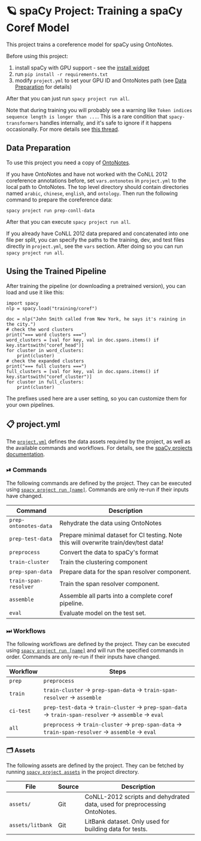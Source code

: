 <!-- SPACY PROJECT: AUTO-GENERATED DOCS START (do not remove) -->

# 🪐 spaCy Project: Training a spaCy Coref Model

This project trains a coreference model for spaCy using OntoNotes.

Before using this project:

1. install spaCy with GPU support - see the [install widget](https://spacy.io/usage)
2. run `pip install -r requirements.txt`
3. modify `project.yml` to set your GPU ID and OntoNotes path (see [Data Preparation](#data-preparation) for details)

After that you can just run `spacy project run all`.

Note that during training you will probably see a warning like `Token indices
sequence length is longer than ...`. This is a rare condition that
`spacy-transformers` handles internally, and it's safe to ignore if it
happens occasionally. For more details see [this
thread](https://github.com/explosion/spaCy/discussions/9277#discussioncomment-1374226).

## Data Preparation

To use this project you need a copy of [OntoNotes](https://catalog.ldc.upenn.edu/LDC2013T19).

If you have OntoNotes and have not worked with the CoNLL 2012 coreference annotations before, set `vars.ontonotes` in `project.yml` to the local path to OntoNotes. The top level directory should contain directories named `arabic`, `chinese`, `english`, and `ontology`. Then run the following command to prepare the coreference data:

```
spacy project run prep-conll-data
```

After that you can execute `spacy project run all`.

If you already have CoNLL 2012 data prepared and concatenated into one file per split, you can specify the paths to the training, dev, and test files directly in `project.yml`, see the `vars` section. After doing so you can run `spacy project run all`.

## Using the Trained Pipeline

After training the pipeline (or downloading a pretrained version), you can load and use it like this:

```
import spacy
nlp = spacy.load("training/coref")

doc = nlp("John Smith called from New York, he says it's raining in the city.")
# check the word clusters
print("=== word clusters ===")
word_clusters = [val for key, val in doc.spans.items() if key.startswith("coref_head")]
for cluster in word_clusters:
    print(cluster)
# check the expanded clusters
print("=== full clusters ===")
full_clusters = [val for key, val in doc.spans.items() if key.startswith("coref_cluster")]
for cluster in full_clusters:
    print(cluster)
```

The prefixes used here are a user setting, so you can customize them for your
own pipelines.


## 📋 project.yml

The [`project.yml`](project.yml) defines the data assets required by the
project, as well as the available commands and workflows. For details, see the
[spaCy projects documentation](https://spacy.io/usage/projects).

### ⏯ Commands

The following commands are defined by the project. They
can be executed using [`spacy project run [name]`](https://spacy.io/api/cli#project-run).
Commands are only re-run if their inputs have changed.

| Command | Description |
| --- | --- |
| `prep-ontonotes-data` | Rehydrate the data using OntoNotes |
| `prep-test-data` | Prepare minimal dataset for CI testing. Note this will overwrite train/dev/test data! |
| `preprocess` | Convert the data to spaCy's format |
| `train-cluster` | Train the clustering component |
| `prep-span-data` | Prepare data for the span resolver component. |
| `train-span-resolver` | Train the span resolver component. |
| `assemble` | Assemble all parts into a complete coref pipeline. |
| `eval` | Evaluate model on the test set. |

### ⏭ Workflows

The following workflows are defined by the project. They
can be executed using [`spacy project run [name]`](https://spacy.io/api/cli#project-run)
and will run the specified commands in order. Commands are only re-run if their
inputs have changed.

| Workflow | Steps |
| --- | --- |
| `prep` | `preprocess` |
| `train` | `train-cluster` &rarr; `prep-span-data` &rarr; `train-span-resolver` &rarr; `assemble` |
| `ci-test` | `prep-test-data` &rarr; `train-cluster` &rarr; `prep-span-data` &rarr; `train-span-resolver` &rarr; `assemble` &rarr; `eval` |
| `all` | `preprocess` &rarr; `train-cluster` &rarr; `prep-span-data` &rarr; `train-span-resolver` &rarr; `assemble` &rarr; `eval` |

### 🗂 Assets

The following assets are defined by the project. They can
be fetched by running [`spacy project assets`](https://spacy.io/api/cli#project-assets)
in the project directory.

| File | Source | Description |
| --- | --- | --- |
| `assets/` | Git | CoNLL-2012 scripts and dehydrated data, used for preprocessing OntoNotes. |
| `assets/litbank` | Git | LitBank dataset. Only used for building data for tests. |

<!-- SPACY PROJECT: AUTO-GENERATED DOCS END (do not remove) -->
